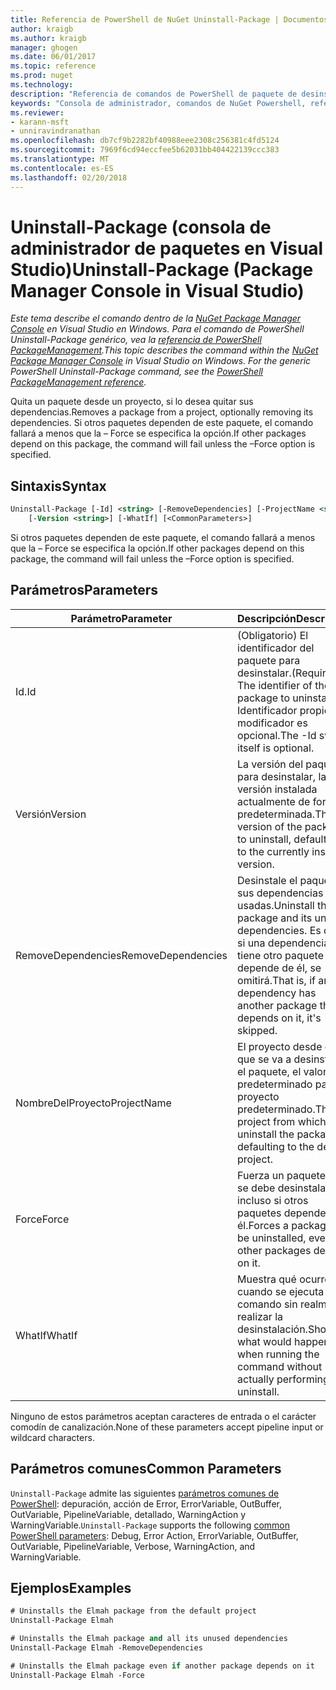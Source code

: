 ```yaml
---
title: Referencia de PowerShell de NuGet Uninstall-Package | Documentos de Microsoft
author: kraigb
ms.author: kraigb
manager: ghogen
ms.date: 06/01/2017
ms.topic: reference
ms.prod: nuget
ms.technology: 
description: "Referencia de comandos de PowerShell de paquete de desinstalación en la consola de administrador de paquetes de NuGet en Visual Studio."
keywords: "Consola de administrador, comandos de NuGet Powershell, referencia de NuGet Powershell, paquete de desinstalación del paquete de NuGet"
ms.reviewer:
- karann-msft
- unniravindranathan
ms.openlocfilehash: db7cf9b2282bf40988eee2308c256381c4fd5124
ms.sourcegitcommit: 7969f6cd94eccfee5b62031bb404422139ccc383
ms.translationtype: MT
ms.contentlocale: es-ES
ms.lasthandoff: 02/20/2018
---
```

# <a name="uninstall-package-package-manager-console-in-visual-studio"></a><span data-ttu-id="0a5e8-104">Uninstall-Package (consola de administrador de paquetes en Visual Studio)</span><span class="sxs-lookup"><span data-stu-id="0a5e8-104">Uninstall-Package (Package Manager Console in Visual Studio)</span></span>

<span data-ttu-id="0a5e8-105">*Este tema describe el comando dentro de la [NuGet Package Manager Console](package-manager-console.md) en Visual Studio en Windows. Para el comando de PowerShell Uninstall-Package genérico, vea la [referencia de PowerShell PackageManagement](/powershell/module/packagemanagement/?view=powershell-6).*</span><span class="sxs-lookup"><span data-stu-id="0a5e8-105">*This topic describes the command within the [NuGet Package Manager Console](package-manager-console.md) in Visual Studio on Windows. For the generic PowerShell Uninstall-Package command, see the [PowerShell PackageManagement reference](/powershell/module/packagemanagement/?view=powershell-6).*</span></span>

<span data-ttu-id="0a5e8-106">Quita un paquete desde un proyecto, si lo desea quitar sus dependencias.</span><span class="sxs-lookup"><span data-stu-id="0a5e8-106">Removes a package from a project, optionally removing its dependencies.</span></span> <span data-ttu-id="0a5e8-107">Si otros paquetes dependen de este paquete, el comando fallará a menos que la – Force se especifica la opción.</span><span class="sxs-lookup"><span data-stu-id="0a5e8-107">If other packages depend on this package, the command will fail unless the –Force option is specified.</span></span>

## <a name="syntax"></a><span data-ttu-id="0a5e8-108">Sintaxis</span><span class="sxs-lookup"><span data-stu-id="0a5e8-108">Syntax</span></span>

```ps
Uninstall-Package [-Id] <string> [-RemoveDependencies] [-ProjectName <string>] [-Force]
    [-Version <string>] [-WhatIf] [<CommonParameters>]
```

<span data-ttu-id="0a5e8-109">Si otros paquetes dependen de este paquete, el comando fallará a menos que la – Force se especifica la opción.</span><span class="sxs-lookup"><span data-stu-id="0a5e8-109">If other packages depend on this package, the command will fail unless the –Force option is specified.</span></span>

## <a name="parameters"></a><span data-ttu-id="0a5e8-110">Parámetros</span><span class="sxs-lookup"><span data-stu-id="0a5e8-110">Parameters</span></span>

| <span data-ttu-id="0a5e8-111">Parámetro</span><span class="sxs-lookup"><span data-stu-id="0a5e8-111">Parameter</span></span> | <span data-ttu-id="0a5e8-112">Descripción</span><span class="sxs-lookup"><span data-stu-id="0a5e8-112">Description</span></span> |
| --- | --- |
| <span data-ttu-id="0a5e8-113">Id.</span><span class="sxs-lookup"><span data-stu-id="0a5e8-113">Id</span></span> | <span data-ttu-id="0a5e8-114">(Obligatorio) El identificador del paquete para desinstalar.</span><span class="sxs-lookup"><span data-stu-id="0a5e8-114">(Required) The identifier of the package to uninstall.</span></span> <span data-ttu-id="0a5e8-115">-Identificador propio modificador es opcional.</span><span class="sxs-lookup"><span data-stu-id="0a5e8-115">The -Id switch itself is optional.</span></span> |
| <span data-ttu-id="0a5e8-116">Versión</span><span class="sxs-lookup"><span data-stu-id="0a5e8-116">Version</span></span> | <span data-ttu-id="0a5e8-117">La versión del paquete para desinstalar, la versión instalada actualmente de forma predeterminada.</span><span class="sxs-lookup"><span data-stu-id="0a5e8-117">The version of the package to uninstall, defaulting to the currently installed version.</span></span> |
| <span data-ttu-id="0a5e8-118">RemoveDependencies</span><span class="sxs-lookup"><span data-stu-id="0a5e8-118">RemoveDependencies</span></span> | <span data-ttu-id="0a5e8-119">Desinstale el paquete y sus dependencias no usadas.</span><span class="sxs-lookup"><span data-stu-id="0a5e8-119">Uninstall the package and its unused dependencies.</span></span> <span data-ttu-id="0a5e8-120">Es decir, si una dependencia tiene otro paquete que depende de él, se omitirá.</span><span class="sxs-lookup"><span data-stu-id="0a5e8-120">That is, if any dependency has another package that depends on it, it's skipped.</span></span> |
| <span data-ttu-id="0a5e8-121">NombreDelProyecto</span><span class="sxs-lookup"><span data-stu-id="0a5e8-121">ProjectName</span></span> | <span data-ttu-id="0a5e8-122">El proyecto desde el que se va a desinstalar el paquete, el valor predeterminado para el proyecto predeterminado.</span><span class="sxs-lookup"><span data-stu-id="0a5e8-122">The project from which to uninstall the package, defaulting to the default project.</span></span> |
| <span data-ttu-id="0a5e8-123">Force</span><span class="sxs-lookup"><span data-stu-id="0a5e8-123">Force</span></span> | <span data-ttu-id="0a5e8-124">Fuerza un paquete que se debe desinstalar, incluso si otros paquetes dependen de él.</span><span class="sxs-lookup"><span data-stu-id="0a5e8-124">Forces a package to be uninstalled, even if other packages depend on it.</span></span> |
| <span data-ttu-id="0a5e8-125">WhatIf</span><span class="sxs-lookup"><span data-stu-id="0a5e8-125">WhatIf</span></span> | <span data-ttu-id="0a5e8-126">Muestra qué ocurre cuando se ejecuta el comando sin realmente realizar la desinstalación.</span><span class="sxs-lookup"><span data-stu-id="0a5e8-126">Shows what would happen when running the command without actually performing the uninstall.</span></span> |

<span data-ttu-id="0a5e8-127">Ninguno de estos parámetros aceptan caracteres de entrada o el carácter comodín de canalización.</span><span class="sxs-lookup"><span data-stu-id="0a5e8-127">None of these parameters accept pipeline input or wildcard characters.</span></span>

## <a name="common-parameters"></a><span data-ttu-id="0a5e8-128">Parámetros comunes</span><span class="sxs-lookup"><span data-stu-id="0a5e8-128">Common Parameters</span></span>

<span data-ttu-id="0a5e8-129">`Uninstall-Package` admite las siguientes [parámetros comunes de PowerShell](http://go.microsoft.com/fwlink/?LinkID=113216): depuración, acción de Error, ErrorVariable, OutBuffer, OutVariable, PipelineVariable, detallado, WarningAction y WarningVariable.</span><span class="sxs-lookup"><span data-stu-id="0a5e8-129">`Uninstall-Package` supports the following [common PowerShell parameters](http://go.microsoft.com/fwlink/?LinkID=113216): Debug, Error Action, ErrorVariable, OutBuffer, OutVariable, PipelineVariable, Verbose, WarningAction, and WarningVariable.</span></span>

## <a name="examples"></a><span data-ttu-id="0a5e8-130">Ejemplos</span><span class="sxs-lookup"><span data-stu-id="0a5e8-130">Examples</span></span>

```ps
# Uninstalls the Elmah package from the default project
Uninstall-Package Elmah

# Uninstalls the Elmah package and all its unused dependencies
Uninstall-Package Elmah -RemoveDependencies 

# Uninstalls the Elmah package even if another package depends on it
Uninstall-Package Elmah -Force
```
